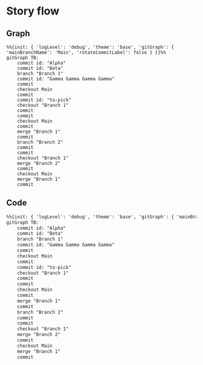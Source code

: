 <script setup>
    /*
    import { Previewer } from 'pagedjs';
    import { onMounted } from 'vue';

    onMounted(() => {
        startPreview();
    });

    const startPreview = () => {
        const previewer = new Previewer();
        previewer.preview().then((flow) => {
            console.log('Rendered', flow.total, 'pages.');
        });
    };
    */
    import { onMounted } from 'vue';
    import mermaid from 'mermaid';

    onMounted(() => {
        mermaid.initialize({ startOnLoad: true });
        mermaid.init(undefined, document.querySelectorAll('.mermaid'));
    });
</script>

<style type="text/css">
    .commit-label-bkg,
    .commit-label { /* transform: none !important; */ }
</style>

# Story flow

## Graph

```mermaid
%%{init: { 'logLevel': 'debug', 'theme': 'base', 'gitGraph': { 'mainBranchName': 'Main', 'rotateCommitLabel': false } }}%%
gitGraph TB:
    commit id: "Alpha"
    commit id: "Beta"
    branch "Branch 1"
    commit id: "Gamma Gamma Gamma Gamma"
    commit
    checkout Main
    commit
    commit id: "to-pick"
    checkout "Branch 1"
    commit
    commit
    checkout Main
    commit
    merge "Branch 1"
    commit
    branch "Branch 2"
    commit
    commit
    checkout "Branch 1"
    merge "Branch 2"
    commit
    checkout Main
    merge "Branch 1"
    commit
```

## Code

```mmd
%%{init: { 'logLevel': 'debug', 'theme': 'base', 'gitGraph': { 'mainBranchName': 'Main', 'rotateCommitLabel': false } }}%%
gitGraph TB:
    commit id: "Alpha"
    commit id: "Beta"
    branch "Branch 1"
    commit id: "Gamma Gamma Gamma Gamma"
    commit
    checkout Main
    commit
    commit id: "to-pick"
    checkout "Branch 1"
    commit
    commit
    checkout Main
    commit
    merge "Branch 1"
    commit
    branch "Branch 2"
    commit
    commit
    checkout "Branch 1"
    merge "Branch 2"
    commit
    checkout Main
    merge "Branch 1"
    commit
```

<!--
```mmd
gitGraph LR:
    commit
    commit
    branch feature
    commit
    commit
    checkout main
    commit
    commit id: "to-pick"
    checkout feature
    commit
    cherry-pick id: "to-pick"
    commit
    checkout main
    commit
    merge feature
    commit
    commit
```

```mermaid
journey
    title My working day
    section Go to work
      Make tea: 5: Me
      Go upstairs: 3: Me
      Do work: 1: Me, Cat
    section Go home
      Go downstairs: 5: Me
      Sit down: 5: Me
```

```mermaid
flowchart LR
  Start --\> Stop
```

```mermaid
mindmap
  root((mindmap))
    Origins
      Long history
      ::icon(fa fa-book)
      Popularisation
        British popular psychology author Tony Buzan
    Research
      On effectiveness<br/>and features
      On Automatic creation
        Uses
            Creative techniques
            Strategic planning
            Argument mapping
    Tools
      Pen and paper
      Mermaid
```

```mermaid
graph LR;
    K([...........<img src='https://emersonbottero.github.io/vitepress-plugin-mermaid/K.png' width='60' >...........])-.->G((...........<img id='git' src='https://emersonbottero.github.io/vitepress-plugin-mermaid/Octocat.png' width='50' >...........));
    H([...........<img id='helm' src='https://emersonbottero.github.io/vitepress-plugin-mermaid/helm.png' width='60' >...........])-.->G
    G--\>A;
    A(...........<img src='https://emersonbottero.github.io/vitepress-plugin-mermaid/argo-cd.png' width='60' >...........)--\>D(...........<img src='https://emersonbottero.github.io/vitepress-plugin-mermaid/ocp.png' width='60' >...........);
classDef img fill:none,color:transparent,stroke:none,borderRadius:50px
class G,D,A,K,H,B img
click K "https://kustomize.io/" _blank
click G "http://www.github.com" "This is a link" _blank
``` -->

